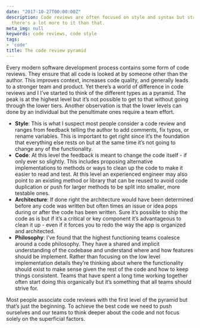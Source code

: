 ```yaml
---
date: "2017-10-27T00:00:00Z"
description: Code reviews are often focused on style and syntax but strong teams realize
  there's a lot more to it than that.
meta_img: null
keywords: code reviews, code style
tags:
- 'code'
title: The code review pyramid
---
```


Every modern software development process contains some form of code reviews. They ensure that all code is looked at by someone other than the author. This improves context, increases code quality, and generally leads to a stronger team and product. Yet there’s a world of difference in code reviews and I I’ve started to think of the different types as a pyramid. The peak is at the highest level but it’s not possible to get to that without going through the lower tiers. Another observation is that the lower levels can done by an individual but the penultimate ones require a team effort.

- **Style**: This is what I suspect most people consider a code review and ranges from feedback telling the author to add comments, fix typos, or rename variables. This is important to get right since it’s the foundation that everything else rests on but at the same time it’s not going to change any of the functionality.
- **Code**: At this level the feedback is meant to change the code itself - if only ever so slightly. This includes proposing alternative implementations to methods or ways to clean up the code to make it easier to read and test. At this level an experienced engineer may also point to an existing method or library that can be reused to avoid code duplication or push for larger methods to be split into smaller, more testable ones.
- **Architecture**: If done right the architecture would have been determined before any code was written but often times an issue or idea pops during or after the code has been written. Sure it’s possible to ship the code as is but if it’s a critical or key component it’s  advantageous to clean it up - even if it forces you to redo the way the app is organized and architected.
- **Philosophy**: I’ve found that the highest functioning teams coalesce around a code philosophy. They have a shared and implicit understanding of the codebase and understand where and how features should be implement. Rather than focusing on the low level implementation details they’re thinking about where the functionality should exist to make sense given the rest of the code and how to keep things consistent. Teams that have spent a long time working together often start doing this organically but it’s something that all teams should strive for.

Most people associate code reviews with the first level of the pyramid but that’s just the beginning. To achieve the best code we need to push ourselves and our teams to think deeper about the code and not focus solely on the superficial factors.
